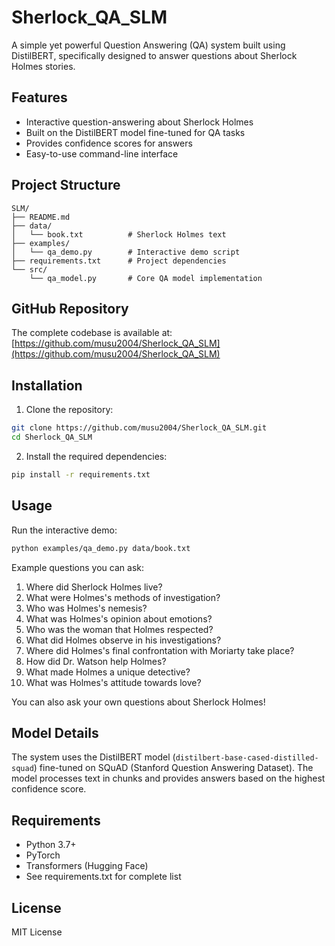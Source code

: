 # Sherlock_QA_SLM

A simple yet powerful Question Answering (QA) system built using DistilBERT, specifically designed to answer questions about Sherlock Holmes stories.

## Features

- Interactive question-answering about Sherlock Holmes
- Built on the DistilBERT model fine-tuned for QA tasks
- Provides confidence scores for answers
- Easy-to-use command-line interface

## Project Structure

```
SLM/
├── README.md
├── data/
│   └── book.txt          # Sherlock Holmes text
├── examples/
│   └── qa_demo.py        # Interactive demo script
├── requirements.txt      # Project dependencies
└── src/
    └── qa_model.py       # Core QA model implementation
```

## GitHub Repository

The complete codebase is available at: [https://github.com/musu2004/Sherlock_QA_SLM](https://github.com/musu2004/Sherlock_QA_SLM)

## Installation

1. Clone the repository:

```bash
git clone https://github.com/musu2004/Sherlock_QA_SLM.git
cd Sherlock_QA_SLM
```

2. Install the required dependencies:

```bash
pip install -r requirements.txt
```

## Usage

Run the interactive demo:

```bash
python examples/qa_demo.py data/book.txt
```

Example questions you can ask:

1. Where did Sherlock Holmes live?
2. What were Holmes's methods of investigation?
3. Who was Holmes's nemesis?
4. What was Holmes's opinion about emotions?
5. Who was the woman that Holmes respected?
6. What did Holmes observe in his investigations?
7. Where did Holmes's final confrontation with Moriarty take place?
8. How did Dr. Watson help Holmes?
9. What made Holmes a unique detective?
10. What was Holmes's attitude towards love?

You can also ask your own questions about Sherlock Holmes!

## Model Details

The system uses the DistilBERT model (`distilbert-base-cased-distilled-squad`) fine-tuned on SQuAD (Stanford Question Answering Dataset). The model processes text in chunks and provides answers based on the highest confidence score.

## Requirements

- Python 3.7+
- PyTorch
- Transformers (Hugging Face)
- See requirements.txt for complete list

## License

MIT License
